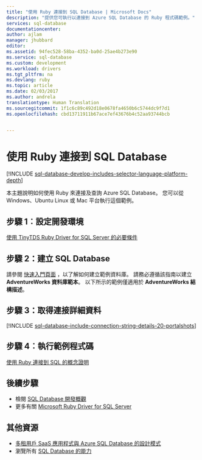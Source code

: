 ```yaml
---
title: "使用 Ruby 連接到 SQL Database | Microsoft Docs"
description: "提供您可執行以連接到 Azure SQL Database 的 Ruby 程式碼範例。"
services: sql-database
documentationcenter: 
author: ajlam
manager: jhubbard
editor: 
ms.assetid: 94fec528-58ba-4352-ba0d-25ae4b273e90
ms.service: sql-database
ms.custom: development
ms.workload: drivers
ms.tgt_pltfrm: na
ms.devlang: ruby
ms.topic: article
ms.date: 02/03/2017
ms.author: andrela
translationtype: Human Translation
ms.sourcegitcommit: 1f1c6c89c492d18e0678fa4650b6c5744dc9f7d1
ms.openlocfilehash: cbd13711911b67ace7ef43676b4c52aa93744bcb


---
```

# <a name="connect-to-sql-database-by-using-ruby"></a>使用 Ruby 連接到 SQL Database
[!INCLUDE [sql-database-develop-includes-selector-language-platform-depth](../../includes/sql-database-develop-includes-selector-language-platform-depth.md)]

本主題說明如何使用 Ruby 來連接及查詢 Azure SQL Database。 您可以從 Windows、Ubuntu Linux 或 Mac 平台執行這個範例。

## <a name="step-1-configure-development-environment"></a>步驟 1︰設定開發環境
[使用 TinyTDS Ruby Driver for SQL Server 的必要條件](https://docs.microsoft.com/sql/connect/ruby/step-1-configure-development-environment-for-ruby-development/)

## <a name="step-2-create-a-sql-database"></a>步驟 2：建立 SQL Database
請參閱 [快速入門頁面](sql-database-get-started.md) ，以了解如何建立範例資料庫。  請務必遵循該指南以建立 **AdventureWorks 資料庫範本**。 以下所示的範例僅適用於 **AdventureWorks 結構描述**。

## <a name="step-3-get-connection-details"></a>步驟 3：取得連接詳細資料
[!INCLUDE [sql-database-include-connection-string-details-20-portalshots](../../includes/sql-database-include-connection-string-details-20-portalshots.md)]

## <a name="step-4-run-sample-code"></a>步驟 4︰執行範例程式碼
[使用 Ruby 連接到 SQL 的概念證明](https://docs.microsoft.com/sql/connect/ruby/step-3-proof-of-concept-connecting-to-sql-using-ruby/)

## <a name="next-steps"></a>後續步驟
* 檢閱 [SQL Database 開發概觀](sql-database-develop-overview.md)
* 更多有關 [Microsoft Ruby Driver for SQL Server](https://docs.microsoft.com/sql/connect/ruby/ruby-driver-for-sql-server/)

## <a name="additional-resources"></a>其他資源
* [多租用戶 SaaS 應用程式與 Azure SQL Database 的設計模式](sql-database-design-patterns-multi-tenancy-saas-applications.md)
* 瀏覽所有 [SQL Database 的能力](https://azure.microsoft.com/services/sql-database/)




<!--HONumber=Feb17_HO1-->


